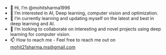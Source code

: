 - 👋 Hi, I’m @mohitsharma1996
- 👀 I’m interested in AI, Deep learning, computer vision and optimization.
- 🌱 I’m currently learning and updating myself on the latest and best in deep learning and AI.
- 💞️ I’m looking to collaborate on interesting and novel projects using deep learning for computer vision.
- 📫 How to reach me - Feel free to reach me out on mohit21sharma.ms@gmail.com

<!---
mohitsharma1996/mohitsharma1996 is a ✨ special ✨ repository because its `README.md` (this file) appears on your GitHub profile.
You can click the Preview link to take a look at your changes.
--->
